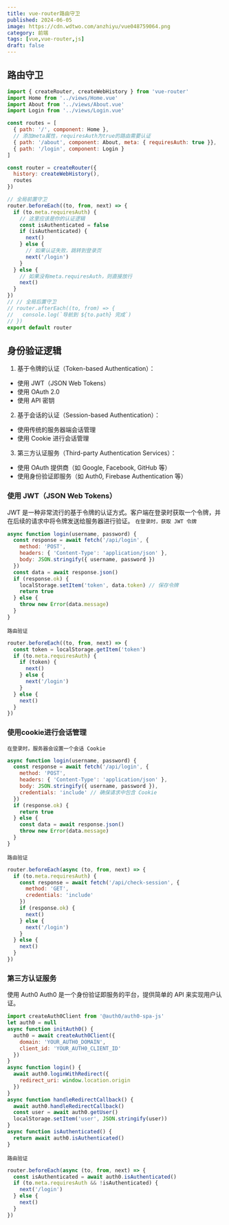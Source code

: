 ```yaml
---
title: vue-router路由守卫
published: 2024-06-05
image: https://cdn.wdtwo.com/anzhiyu/vue048759064.png
category: 前端
tags: [vue,vue-router,js]
draft: false
---
```

## 路由守卫
```js
import { createRouter, createWebHistory } from 'vue-router'
import Home from '../views/Home.vue'
import About from '../views/About.vue'
import Login from '../views/Login.vue'

const routes = [
  { path: '/', component: Home },
  // 添加meta属性，requiresAuth为true的路由需要认证
  { path: '/about', component: About, meta: { requiresAuth: true }},
  { path: '/login', component: Login }
]

const router = createRouter({
  history: createWebHistory(),
  routes
})

// 全局前置守卫
router.beforeEach((to, from, next) => {
  if (to.meta.requiresAuth) {
    // 这里应该是你的认证逻辑
    const isAuthenticated = false 
    if (isAuthenticated) {
      next()
    } else {
      // 如果认证失败，跳转到登录页
      next('/login')
    }
  } else {
    // 如果没有meta.requiresAuth，则直接放行
    next()
  }
})
// // 全局后置守卫
// router.afterEach((to, from) => {
//   console.log(`导航到 ${to.path} 完成`)
// })
export default router
```

## 身份验证逻辑

1. 基于令牌的认证（Token-based Authentication）：
  - 使用 JWT（JSON Web Tokens）
  - 使用 OAuth 2.0
  - 使用 API 密钥
2. 基于会话的认证（Session-based Authentication）：
  - 使用传统的服务器端会话管理
  - 使用 Cookie 进行会话管理
3. 第三方认证服务（Third-party Authentication Services）：
  - 使用 OAuth 提供商（如 Google, Facebook, GitHub 等）
  - 使用身份验证即服务（如 Auth0, Firebase Authentication 等）


### 使用 JWT（JSON Web Tokens）
JWT 是一种非常流行的基于令牌的认证方式。客户端在登录时获取一个令牌，并在后续的请求中将令牌发送给服务器进行验证。
`在登录时，获取 JWT 令牌`
```js
async function login(username, password) {
  const response = await fetch('/api/login', {
    method: 'POST',
    headers: { 'Content-Type': 'application/json' },
    body: JSON.stringify({ username, password })
  })
  const data = await response.json()
  if (response.ok) {
    localStorage.setItem('token', data.token) // 保存令牌
    return true
  } else {
    throw new Error(data.message)
  }
}
```
`路由验证`
```js
router.beforeEach((to, from, next) => {
  const token = localStorage.getItem('token')
  if (to.meta.requiresAuth) {
    if (token) {
      next()
    } else {
      next('/login')
    }
  } else {
    next()
  }
})
```
### 使用cookie进行会话管理
`在登录时，服务器会设置一个会话 Cookie`
```js
async function login(username, password) {
  const response = await fetch('/api/login', {
    method: 'POST',
    headers: { 'Content-Type': 'application/json' },
    body: JSON.stringify({ username, password }),
    credentials: 'include' // 确保请求中包含 Cookie
  })
  if (response.ok) {
    return true
  } else {
    const data = await response.json()
    throw new Error(data.message)
  }
}
```
`路由验证`
```js
router.beforeEach(async (to, from, next) => {
  if (to.meta.requiresAuth) {
    const response = await fetch('/api/check-session', {
      method: 'GET',
      credentials: 'include'
    })
    if (response.ok) {
      next()
    } else {
      next('/login')
    }
  } else {
    next()
  }
})
```
### 第三方认证服务
使用 Auth0
Auth0 是一个身份验证即服务的平台，提供简单的 API 来实现用户认证。
```js
import createAuth0Client from '@auth0/auth0-spa-js'
let auth0 = null
async function initAuth0() {
  auth0 = await createAuth0Client({
    domain: 'YOUR_AUTH0_DOMAIN',
    client_id: 'YOUR_AUTH0_CLIENT_ID'
  })
}
async function login() {
  await auth0.loginWithRedirect({
    redirect_uri: window.location.origin
  })
}
async function handleRedirectCallback() {
  await auth0.handleRedirectCallback()
  const user = await auth0.getUser()
  localStorage.setItem('user', JSON.stringify(user))
}
async function isAuthenticated() {
  return await auth0.isAuthenticated()
}
```
`路由验证`
```js
router.beforeEach(async (to, from, next) => {
  const isAuthenticated = await auth0.isAuthenticated()
  if (to.meta.requiresAuth && !isAuthenticated) {
    next('/login')
  } else {
    next()
  }
})
```
